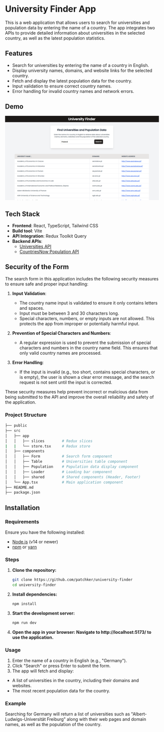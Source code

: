 # University Finder App

This is a web application that allows users to search for universities and population data by entering the name of a country. The app integrates two APIs to provide detailed information about universities in the selected country, as well as the latest population statistics.

## Features

- Search for universities by entering the name of a country in English.
- Display university names, domains, and website links for the selected country.
- Fetch and display the latest population data for the country.
- Input validation to ensure correct country names.
- Error handling for invalid country names and network errors.

## Demo

![Screenshot of the app](demo.png)  <!-- Add a screenshot of your app -->


## Tech Stack

- **Frontend**: React, TypeScript, Tailwind CSS
- **Build tool**: Vite
- **API Integration**: Redux Toolkit Query
- **Backend APIs**:
    - [Universities API](http://universities.hipolabs.com)
    - [CountriesNow Population API](https://countriesnow.space)

## Security of the Form

The search form in this application includes the following security measures to ensure safe and proper input handling:

1. **Input Validation**:
    - The country name input is validated to ensure it only contains letters and spaces.
    - Input must be between 3 and 30 characters long.
    - Special characters, numbers, or empty inputs are not allowed. This protects the app from improper or potentially harmful input.

2. **Prevention of Special Characters and Numbers**:
    - A regular expression is used to prevent the submission of special characters and numbers in the country name field. This ensures that only valid country names are processed.

3. **Error Handling**:
    - If the input is invalid (e.g., too short, contains special characters, or is empty), the user is shown a clear error message, and the search request is not sent until the input is corrected.

These security measures help prevent incorrect or malicious data from being submitted to the API and improve the overall reliability and safety of the application.



### Project Structure
 ```bash
├── public
├── src
│   ├── app
│   │   ├── slices        # Redux slices
|   |   └── store.tsx     # Redux store
│   ├── components
│   │   ├── Form          # Search form component
│   │   ├── Table         # Universities table component
│   │   ├── Population    # Population data display component
│   │   ├── Loader        # Loading bar component
│   │   ├── shared        # Shared components (Header, Footer)
│   └── App.tsx           # Main application component
├── README.md
├── package.json
```

## Installation

### Requirements

Ensure you have the following installed:
- [Node.js](https://nodejs.org/) (v14 or newer)
- [npm](https://www.npmjs.com/) or [yarn](https://yarnpkg.com/)

### Steps

1. **Clone the repository:**
   ```bash
   git clone https://github.com/patchker/university-finder
   cd university-finder
2. **Install dependencies:**
   ```bash
   npm install

3. **Start the development server:**
   ```bash
   npm run dev
4. **Open the app in your browser: Navigate to http://localhost:5173/ to use the application.**

### Usage
1. Enter the name of a country in English (e.g., "Germany").
2. Click "Search" or press Enter to submit the form.
3. The app will fetch and display:
- A list of universities in the country, including their domains and websites.
- The most recent population data for the country.

### Example
Searching for Germany will return a list of universities such as "Albert-Ludwigs-Universität Freiburg" along with their web pages and domain names, as well as the population of the country.

